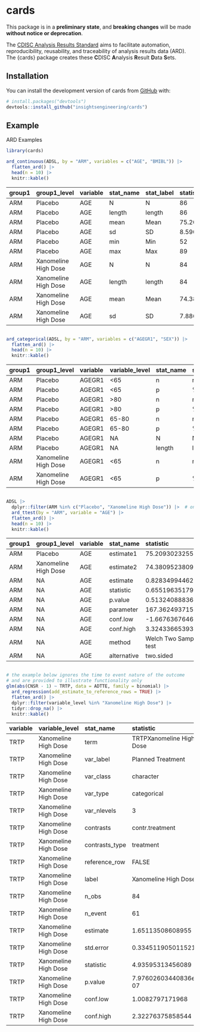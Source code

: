 
<!-- README.md is generated from README.Rmd. Please edit that file -->

# cards

<!-- badges: start -->
<!-- [![R-CMD-check](https://github.com/insightsengineering/cards/actions/workflows/R-CMD-check.yaml/badge.svg)](https://github.com/insightsengineering/cards/actions/workflows/R-CMD-check.yaml) -->
<!-- [![Codecov test coverage](https://codecov.io/gh/insightsengineering/cards/branch/main/graph/badge.svg)](https://app.codecov.io/gh/insightsengineering/cards?branch=main) -->
<!-- badges: end -->

This package is in a **preliminary state**, and **breaking changes**
will be made **without notice or deprecation**.

The [CDISC Analysis Results
Standard](https://www.cdisc.org/standards/foundational/analysis-results-standards)
aims to facilitate automation, reproducibility, reusability, and
traceability of analysis results data (ARD). The {cards} package creates
these **C**DISC **A**nalysis **R**esult **D**ata **S**ets.

## Installation

You can install the development version of cards from
[GitHub](https://github.com/) with:

``` r
# install.packages("devtools")
devtools::install_github("insightsengineering/cards")
```

## Example

ARD Examples

``` r
library(cards)

ard_continuous(ADSL, by = "ARM", variables = c("AGE", "BMIBL")) |> 
  flatten_ard() |> 
  head(n = 10) |> 
  knitr::kable()
```

| group1 | group1_level         | variable | stat_name | stat_label | statistic        | warning | error |
|:-------|:---------------------|:---------|:----------|:-----------|:-----------------|:--------|:------|
| ARM    | Placebo              | AGE      | N         | N          | 86               | NA      | NA    |
| ARM    | Placebo              | AGE      | length    | length     | 86               | NA      | NA    |
| ARM    | Placebo              | AGE      | mean      | Mean       | 75.2093023255814 | NA      | NA    |
| ARM    | Placebo              | AGE      | sd        | SD         | 8.59016712714193 | NA      | NA    |
| ARM    | Placebo              | AGE      | min       | Min        | 52               | NA      | NA    |
| ARM    | Placebo              | AGE      | max       | Max        | 89               | NA      | NA    |
| ARM    | Xanomeline High Dose | AGE      | N         | N          | 84               | NA      | NA    |
| ARM    | Xanomeline High Dose | AGE      | length    | length     | 84               | NA      | NA    |
| ARM    | Xanomeline High Dose | AGE      | mean      | Mean       | 74.3809523809524 | NA      | NA    |
| ARM    | Xanomeline High Dose | AGE      | sd        | SD         | 7.88609384869824 | NA      | NA    |

``` r

ard_categorical(ADSL, by = "ARM", variables = c("AGEGR1", "SEX")) |> 
  flatten_ard() |> 
  head(n = 10) |> 
  knitr::kable()
```

| group1 | group1_level         | variable | variable_level | stat_name | stat_label | statistic         | warning | error |
|:-------|:---------------------|:---------|:---------------|:----------|:-----------|:------------------|:--------|:------|
| ARM    | Placebo              | AGEGR1   | \<65           | n         | n          | 14                | NA      | NA    |
| ARM    | Placebo              | AGEGR1   | \<65           | p         | %          | 0.162790697674419 | NA      | NA    |
| ARM    | Placebo              | AGEGR1   | \>80           | n         | n          | 30                | NA      | NA    |
| ARM    | Placebo              | AGEGR1   | \>80           | p         | %          | 0.348837209302326 | NA      | NA    |
| ARM    | Placebo              | AGEGR1   | 65-80          | n         | n          | 42                | NA      | NA    |
| ARM    | Placebo              | AGEGR1   | 65-80          | p         | %          | 0.488372093023256 | NA      | NA    |
| ARM    | Placebo              | AGEGR1   | NA             | N         | N          | 86                | NA      | NA    |
| ARM    | Placebo              | AGEGR1   | NA             | length    | length     | 86                | NA      | NA    |
| ARM    | Xanomeline High Dose | AGEGR1   | \<65           | n         | n          | 11                | NA      | NA    |
| ARM    | Xanomeline High Dose | AGEGR1   | \<65           | p         | %          | 0.130952380952381 | NA      | NA    |

``` r

ADSL |>
  dplyr::filter(ARM %in% c("Placebo", "Xanomeline High Dose")) |>  # only only two groups for a t-test
  ard_ttest(by = "ARM", variable = "AGE") |> 
  flatten_ard() |> 
  head(n = 10) |> 
  knitr::kable()
```

| group1 | group1_level         | variable | stat_name   | statistic               | warning | error |
|:-------|:---------------------|:---------|:------------|:------------------------|:--------|:------|
| ARM    | Placebo              | AGE      | estimate1   | 75.2093023255814        | NA      | NA    |
| ARM    | Xanomeline High Dose | AGE      | estimate2   | 74.3809523809524        | NA      | NA    |
| ARM    | NA                   | AGE      | estimate    | 0.828349944629011       | NA      | NA    |
| ARM    | NA                   | AGE      | statistic   | 0.655196351798793       | NA      | NA    |
| ARM    | NA                   | AGE      | p.value     | 0.513240888362863       | NA      | NA    |
| ARM    | NA                   | AGE      | parameter   | 167.362493715531        | NA      | NA    |
| ARM    | NA                   | AGE      | conf.low    | -1.66763676468001       | NA      | NA    |
| ARM    | NA                   | AGE      | conf.high   | 3.32433665393803        | NA      | NA    |
| ARM    | NA                   | AGE      | method      | Welch Two Sample t-test | NA      | NA    |
| ARM    | NA                   | AGE      | alternative | two.sided               | NA      | NA    |

``` r

# the example below ignores the time to event nature of the outcome
# and are provided to illustrate functionality only
glm(abs(CNSR - 1) ~ TRTP, data = ADTTE, family = binomial) |>
  ard_regression(add_estimate_to_reference_rows = TRUE) |> 
  flatten_ard() |> 
  dplyr::filter(variable_level %in% "Xanomeline High Dose") |> 
  tidyr::drop_na() |>
  knitr::kable()
```

| variable | variable_level       | stat_name      | statistic                |
|:---------|:---------------------|:---------------|:-------------------------|
| TRTP     | Xanomeline High Dose | term           | TRTPXanomeline High Dose |
| TRTP     | Xanomeline High Dose | var_label      | Planned Treatment        |
| TRTP     | Xanomeline High Dose | var_class      | character                |
| TRTP     | Xanomeline High Dose | var_type       | categorical              |
| TRTP     | Xanomeline High Dose | var_nlevels    | 3                        |
| TRTP     | Xanomeline High Dose | contrasts      | contr.treatment          |
| TRTP     | Xanomeline High Dose | contrasts_type | treatment                |
| TRTP     | Xanomeline High Dose | reference_row  | FALSE                    |
| TRTP     | Xanomeline High Dose | label          | Xanomeline High Dose     |
| TRTP     | Xanomeline High Dose | n_obs          | 84                       |
| TRTP     | Xanomeline High Dose | n_event        | 61                       |
| TRTP     | Xanomeline High Dose | estimate       | 1.65113508608955         |
| TRTP     | Xanomeline High Dose | std.error      | 0.334511905011521        |
| TRTP     | Xanomeline High Dose | statistic      | 4.93595313456089         |
| TRTP     | Xanomeline High Dose | p.value        | 7.97602603440836e-07     |
| TRTP     | Xanomeline High Dose | conf.low       | 1.0082797171968          |
| TRTP     | Xanomeline High Dose | conf.high      | 2.32276375858544         |
